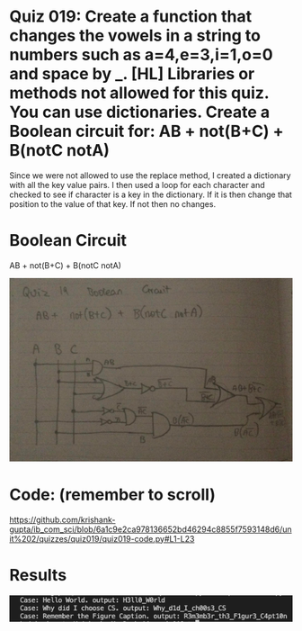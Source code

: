# Quiz 019: Create a function that changes the vowels in a string to numbers such as a=4,e=3,i=1,o=0 and space by _. [HL] Libraries or methods not allowed for this quiz. You can use dictionaries. Create a Boolean circuit for: AB + not(B+C) + B(notC notA)


Since we were not allowed to use the replace method, I created a dictionary with all the key value pairs. I then used a loop for each character and checked to see if character is a key in the dictionary. If it is then change that position to the value of that key. If not then no changes.

# Boolean Circuit

AB + not(B+C) + B(notC notA)

![quiz019-boolean-circuit](./quiz019-boolean-circuit.png)

# Code: (remember to scroll)

https://github.com/krishank-gupta/ib_com_sci/blob/6a1c9e2ca978136652bd46294c8855f7593148d6/unit%202/quizzes/quiz019/quiz019-code.py#L1-L23

# Results

![quiz019-results](./quiz019-results.png)
